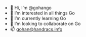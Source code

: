 - 👋 Hi, I’m @gohango
- 👀 I’m interested in all things Go
- 🌱 I’m currently learning Go
- 💞️ I’m looking to collaborate on Go
- 📫 gohan@handracs.info

<!---
gohango/gohango is a ✨ special ✨ repository because its `README.md` (this file) appears on your GitHub profile.
You can click the Preview link to take a look at your changes.
--->
